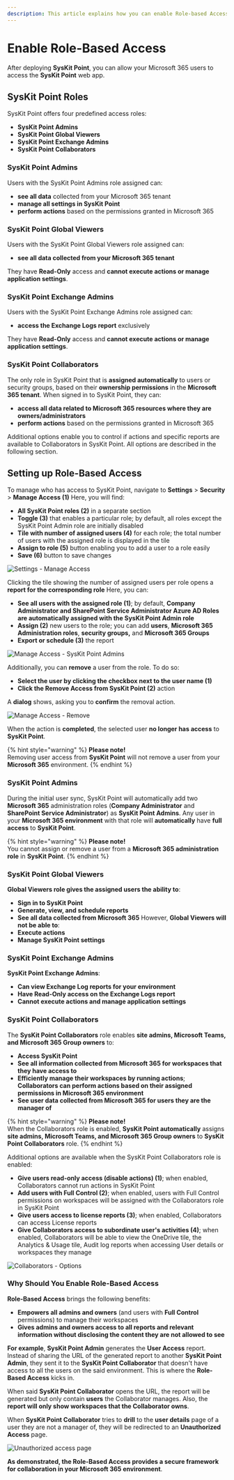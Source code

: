 ```yaml
---
description: This article explains how you can enable Role-based Access in SysKit Point.
---
```


# Enable Role-Based Access

After deploying **SysKit Point**, you can allow your Microsoft 365 users to access the **SysKit Point** web app.

## SysKit Point Roles

SysKit Point offers four predefined access roles:

* **SysKit Point Admins**
* **SysKit Point Global Viewers**
* **SysKit Point Exchange Admins**
* **SysKit Point Collaborators**

### SysKit Point Admins

Users with the SysKit Point Admins role assigned can:

* **see all data** collected from your Microsoft 365 tenant
* **manage all settings in SysKit Point** 
* **perform actions** based on the permissions granted in Microsoft 365

### SysKit Point Global Viewers

Users with the SysKit Point Global Viewers role assigned can:

* **see all data collected from your Microsoft 365 tenant**

They have **Read-Only** access and **cannot execute actions or manage application settings**.

### SysKit Point Exchange Admins

Users with the SysKit Point Exchange Admins role assigned can:

* **access the Exchange Logs report** exclusively

They have **Read-Only** access and **cannot execute actions or manage application settings**.

### SysKit Point Collaborators

The only role in SysKit Point that is **assigned automatically** to users or security groups, based on their **ownership permissions** in the **Microsoft 365 tenant**. When signed in to SysKit Point, they can:

* **access all data related to Microsoft 365 resources where they are owners/administrators**
* **perform actions** based on the permissions granted in Microsoft 365

Additional options enable you to control if actions and specific reports are available to Collaborators in SysKit Point. All options are described in the following section.

## Setting up Role-Based Access

To manage who has access to SysKit Point, navigate to **Settings** > **Security** > **Manage Access (1)**
Here, you will find:
* **All SysKit Point roles (2)** in a separate section
* **Toggle (3)** that enables a particular role; by default, all roles except the SysKit Point Admin role are initially disabled 
* **Tile with number of assigned users (4)** for each role; the total number of users with the assigned role is displayed in the tile
* **Assign to role (5)** button enabling you to add a user to a role easily
* **Save (6)** button to save changes

![Settings - Manage Access](../.gitbook/assets/enable-role-based-access_manage-access.png)

Clicking the tile showing the number of assigned users per role opens a **report for the corresponding role**
Here, you can:
* **See all users with the assigned role (1)**; by default, **Company Administrator and SharePoint Service Administrator Azure AD Roles are automatically assigned with the SysKit Point Admin role**
* **Assign (2)** new users to the role; you can add **users**, **Microsoft 365 Administration roles**, **security groups,** and **Microsoft 365 Groups**
* **Export or schedule (3)** the report

![Manage Access - SysKit Point Admins](../.gitbook/assets/enable-role-based-access_admins.png)

Additionally, you can **remove** a user from the role. To do so:
* **Select the user by clicking the checkbox next to the user name \(1\)**
* **Click the Remove Access from SysKit Point \(2\)** action

A **dialog** shows, asking you to **confirm** the removal action.

![Manage Access - Remove](../.gitbook/assets/enable-role-based-access_remove.png)

When the action is **completed**, the selected user **no longer has access** to **SysKit Point**.

{% hint style="warning" %}
**Please note!**  
Removing user access from **SysKit Point** will not remove a user from your **Microsoft 365** environment.
{% endhint %}

### SysKit Point Admins

During the initial user sync, SysKit Point will automatically add two **Microsoft 365** administration roles \(**Company Administrator** and **SharePoint Service Administrator**\) as **SysKit Point Admins**. Any user in your **Microsoft 365 environment** with that role will **automatically** have **full access** to **SysKit Point**.

{% hint style="warning" %}
**Please note!**  
You cannot assign or remove a user from a **Microsoft 365 administration role** in **SysKit Point**.
{% endhint %}

### SysKit Point Global Viewers

**Global Viewers role gives the assigned users the ability to**:
* **Sign in to SysKit Point**
* **Generate, view, and schedule reports**
* **See all data collected from Microsoft 365**
However, **Global Viewers will not be able to**:
* **Execute actions**
* **Manage SysKit Point settings**

### SysKit Point Exchange Admins

**SysKit Point Exchange Admins**:
* **Can view Exchange Log reports for your environment**
* **Have Read-Only access on the Exchange Logs report**
* **Cannot execute actions and manage application settings**

### SysKit Point Collaborators

The **SysKit Point Collaborators** role enables **site admins, Microsoft Teams, and Microsoft 365 Group owners** to:
* **Access SysKit Point**
* **See all information collected from Microsoft 365 for workspaces that they have access to**
* **Efficiently manage their workspaces by running actions**; **Collaborators can perform actions based on their assigned permissions in Microsoft 365 environment**
* **See user data collected from Microsoft 365 for users they are the manager of**

{% hint style="warning" %}
**Please note!**  
When the Collaborators role is enabled, **SysKit Point automatically** assigns **site admins, Microsoft Teams, and Microsoft 365 Group owners** to **SysKit Point Collaborators** role.
{% endhint %}

Additional options are available when the SysKit Point Collaborators role is enabled:
* **Give users read-only access (disable actions) (1)**; when enabled, Collaborators cannot run actions in SysKit Point
* **Add users with Full Control (2)**; when enabled, users with Full Control permissions on workspaces will be assigned with the Collaborators role in SysKit Point
* **Give users access to license reports (3)**; when enabled, Collaborators can access License reports
* **Give Collaborators access to subordinate user's activities (4)**; when enabled, Collaborators will be able to view the OneDrive tile, the Analytics & Usage tile, Audit log reports when accessing User details or workspaces they manage

![Collaborators - Options](../.gitbook/assets/enable-role-based-access_collaborator-options.png)

### Why Should You Enable Role-Based Access

**Role-Based Access** brings the following benefits:
* **Empowers all admins and owners** \(and users with **Full Control** permissions\) to manage their workspaces
* **Gives admins and owners access to all reports and relevant information without disclosing the content they are not allowed to see**


**For example**, **SysKit Point Admin** generates the **User Access** report. Instead of sharing the URL of the generated report to another **SysKit Point Admin**, they sent it to the **SysKit Point Collaborator** that doesn't have access to all the users on the said environment. This is where the **Role-Based Access** kicks in.

When said **SysKit Point Collaborator** opens the URL, the report will be generated but only contain **users** the Collaborator manages. Also, the **report will only show workspaces that the Collaborator owns**.

When **SysKit Point Collaborator** tries to **drill** to the **user details** page of a user they are not a manager of, they will be redirected to an **Unauthorized Access** page.

![Unauthorized access page](../.gitbook/assets/enable-role-based-access_unauthorized-access-screen.png)

**As demonstrated, the Role-Based Access provides a secure framework for collaboration in your Microsoft 365 environment**.

